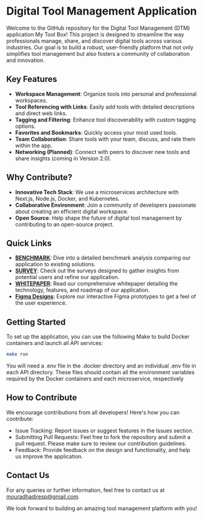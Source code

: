 # Digital Tool Management Application

Welcome to the GitHub repository for the Digital Tool Management (DTM) application My Tool Box! This project is designed to streamline the way professionals manage, share, and discover digital tools across various industries. Our goal is to build a robust, user-friendly platform that not only simplifies tool management but also fosters a community of collaboration and innovation.

## Key Features

- **Workspace Management**: Organize tools into personal and professional workspaces.
- **Tool Referencing with Links**: Easily add tools with detailed descriptions and direct web links.
- **Tagging and Filtering**: Enhance tool discoverability with custom tagging options.
- **Favorites and Bookmarks**: Quickly access your most used tools.
- **Team Collaboration**: Share tools with your team, discuss, and rate them within the app.
- **Networking (Planned)**: Connect with peers to discover new tools and share insights (coming in Version 2.0).

## Why Contribute?

- **Innovative Tech Stack**: We use a microservices architecture with Next.js, Node.js, Docker, and Kubernetes.
- **Collaborative Environment**: Join a community of developers passionate about creating an efficient digital workspace.
- **Open Source**: Help shape the future of digital tool management by contributing to an open-source project.

## Quick Links

- [**BENCHMARK**](.docs/BENCHMARK.md): Dive into a detailed benchmark analysis comparing our application to existing solutions.
- [**SURVEY**](.docs/SURVEY.md): Check out the surveys designed to gather insights from potential users and refine our application.
- [**WHITEPAPER**](.docs/WHITEPAPER.md): Read our comprehensive whitepaper detailing the technology, features, and roadmap of our application.
- [**Figma Designs**](https://www.figma.com/design/zr4sujIGHyWrObppsCKe6M/Untitled?node-id=0-1&t=F0vPHVYrWobbCm2x-1): Explore our interactive Figma prototypes to get a feel of the user experience.

## Getting Started

To set up the application, you can use the following Make to build Docker containers and launch all API services:

```bash
make run
```

You will need a .env file in the .docker directory and an individual .env file in each API directory. These files should contain all the environment variables required by the Docker containers and each microservice, respectively

## How to Contribute

We encourage contributions from all developers! Here's how you can contribute:

- Issue Tracking: Report issues or suggest features in the Issues section.
- Submitting Pull Requests: Feel free to fork the repository and submit a pull request. Please make sure to review our contribution guidelines.
- Feedback: Provide feedback on the design and functionality, and help us improve the application.

## Contact Us

For any queries or further information, feel free to contact us at mouradhadjresp@gmail.com.

We look forward to building an amazing tool management platform with you!